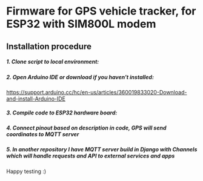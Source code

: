# Firmware for GPS vehicle tracker, for ESP32 with SIM800L modem


## Installation procedure
##### 1. Clone script to local environment:
##### 2. Open Arduino IDE or download if you haven't installed:
https://support.arduino.cc/hc/en-us/articles/360019833020-Download-and-install-Arduino-IDE
##### 3. Compile code to ESP32 hardware board:
##### 4. Connect pinout based on description in code, GPS will send coordinates to MQTT server
##### 5. In another repository I have MQTT server build in Django with Channels which will handle requests and API to external services and apps

Happy testing :)
